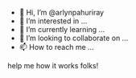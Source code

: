 - 👋 Hi, I’m @arlynpahuriray
- 👀 I’m interested in ...
- 🌱 I’m currently learning ...
- 💞️ I’m looking to collaborate on ...
- 📫 How to reach me ...

<!---
arlynpahuriray/arlynpahuriray is a ✨ special ✨ repository because its `README.md` (this file) appears on your GitHub profile.
You can click the Preview link to take a look at your changes.
--->help me how it works folks!

